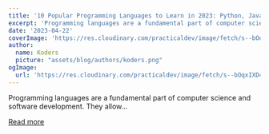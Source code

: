 ```yaml
---
title: '10 Popular Programming Languages to Learn in 2023: Python, JavaScript, Java, C#, Kotlin...'
excerpt: 'Programming languages are a fundamental part of computer science and software development. They allow...'
date: '2023-04-22'
coverImage: 'https://res.cloudinary.com/practicaldev/image/fetch/s--bOqxIXD4--/c_imagga_scale,f_auto,fl_progressive,h_420,q_auto,w_1000/https://dev-to-uploads.s3.amazonaws.com/uploads/articles/1b4u95awlt2ghx724d3e.jpg'
author:
  name: Koders
  picture: "assets/blog/authors/koders.png"
ogImage:
  url: 'https://res.cloudinary.com/practicaldev/image/fetch/s--bOqxIXD4--/c_imagga_scale,f_auto,fl_progressive,h_420,q_auto,w_1000/https://dev-to-uploads.s3.amazonaws.com/uploads/articles/1b4u95awlt2ghx724d3e.jpg'
---
```


Programming languages are a fundamental part of computer science and software development. They allow...

[Read more](https://dev.to/abhixsh/10-popular-programming-languages-to-learn-in-2023-python-javascript-java-c-kotlin-1ool)
